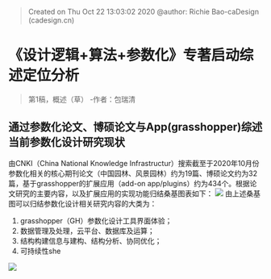 


> Created on Thu Oct 22 13:03:02 2020 @author: Richie Bao-caDesign (cadesign.cn)
# 《设计逻辑+算法+参数化》专著启动综述定位分析
> 第1稿，概述（草） -作者：包瑞清
## 通过参数化论文、博硕论文与App(grasshopper)综述当前参数化设计研究现状
由CNKI（China National Knowledge Infrastructur）搜索截至于2020年10月份参数化相关的核心期刊论文（中国园林、风景园林）约为19篇、博硕论文约为32篇，基于grasshopper的扩展应用（add-on app/plugins）约为434个。根据论文研究的主要内容，以及扩展应用的实现功能归结桑基图表如下：
![](https://github.com/richieBao/python-urbanPlanning/blob/master/images/parametrization_01.jpg)
由上述桑基图可以归结参数化设计相关研究内容的大类为：
1. grasshopper（GH）参数化设计工具界面体验；
2. 数据管理及处理，云平台、数据库及运算；
3. 结构构建信息与建构、结构分析、协同优化；
4. 可持续性she


![](https://github.com/richieBao/python-urbanPlanning/blob/master/images/parametrization_02.jpg)
<!--stackedit_data:
eyJoaXN0b3J5IjpbMTM4MDYyNzMwNywxMzAzNTE2MjU0LDE3OD
kyOTQ2OSwtMTY1NjMxOTY3MywxNDYyOTA2Mjc2LDczMDk5ODEx
Nl19
-->